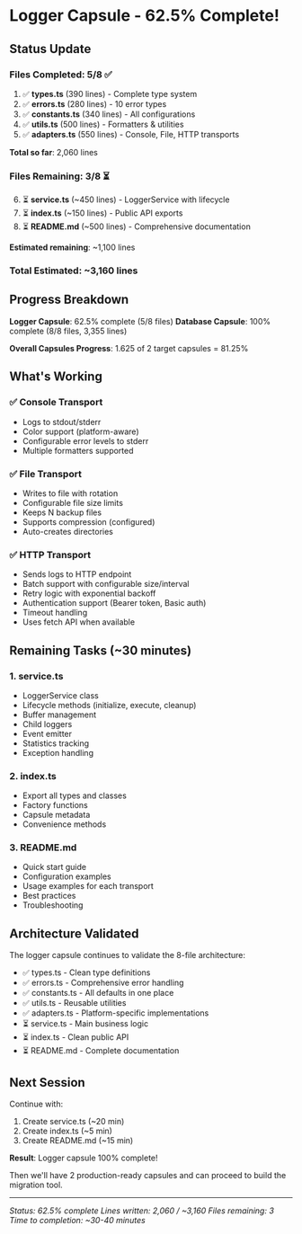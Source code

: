 # Logger Capsule - 62.5% Complete!

## Status Update

### Files Completed: 5/8 ✅

1. ✅ **types.ts** (390 lines) - Complete type system
2. ✅ **errors.ts** (280 lines) - 10 error types
3. ✅ **constants.ts** (340 lines) - All configurations
4. ✅ **utils.ts** (500 lines) - Formatters & utilities
5. ✅ **adapters.ts** (550 lines) - Console, File, HTTP transports

**Total so far**: 2,060 lines

### Files Remaining: 3/8 ⏳

6. ⏳ **service.ts** (~450 lines) - LoggerService with lifecycle
7. ⏳ **index.ts** (~150 lines) - Public API exports
8. ⏳ **README.md** (~500 lines) - Comprehensive documentation

**Estimated remaining**: ~1,100 lines

### Total Estimated: ~3,160 lines

## Progress Breakdown

**Logger Capsule**: 62.5% complete (5/8 files)
**Database Capsule**: 100% complete (8/8 files, 3,355 lines)

**Overall Capsules Progress**: 1.625 of 2 target capsules = 81.25%

## What's Working

### ✅ Console Transport
- Logs to stdout/stderr
- Color support (platform-aware)
- Configurable error levels to stderr
- Multiple formatters supported

### ✅ File Transport
- Writes to file with rotation
- Configurable file size limits
- Keeps N backup files
- Supports compression (configured)
- Auto-creates directories

### ✅ HTTP Transport
- Sends logs to HTTP endpoint
- Batch support with configurable size/interval
- Retry logic with exponential backoff
- Authentication support (Bearer token, Basic auth)
- Timeout handling
- Uses fetch API when available

## Remaining Tasks (~30 minutes)

### 1. service.ts
- LoggerService class
- Lifecycle methods (initialize, execute, cleanup)
- Buffer management
- Child loggers
- Event emitter
- Statistics tracking
- Exception handling

### 2. index.ts
- Export all types and classes
- Factory functions
- Capsule metadata
- Convenience methods

### 3. README.md
- Quick start guide
- Configuration examples
- Usage examples for each transport
- Best practices
- Troubleshooting

## Architecture Validated

The logger capsule continues to validate the 8-file architecture:
- ✅ types.ts - Clean type definitions
- ✅ errors.ts - Comprehensive error handling
- ✅ constants.ts - All defaults in one place
- ✅ utils.ts - Reusable utilities
- ✅ adapters.ts - Platform-specific implementations
- ⏳ service.ts - Main business logic
- ⏳ index.ts - Clean public API
- ⏳ README.md - Complete documentation

## Next Session

Continue with:
1. Create service.ts (~20 min)
2. Create index.ts (~5 min)
3. Create README.md (~15 min)

**Result**: Logger capsule 100% complete!

Then we'll have 2 production-ready capsules and can proceed to build the migration tool.

---

*Status: 62.5% complete*
*Lines written: 2,060 / ~3,160*
*Files remaining: 3*
*Time to completion: ~30-40 minutes*
